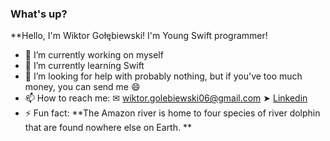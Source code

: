 ### What's up? 
**Hello, I'm Wiktor Gołębiewski! I'm Young Swift programmer!

- 🔭 I’m currently working on myself
- 🌱 I’m currently learning Swift
- 🤔 I’m looking for help with probably nothing, but if you've too much money, you can send me 😄
- 📫 How to reach me: 
  ✉ wiktor.golebiewski06@gmail.com 
  ➤ [Linkedin](https://www.linkedin.com/in/wiktor-gołębiewski-6bb036210/)
- ⚡ Fun fact: **The Amazon river is home to four species of river dolphin that are found nowhere else on Earth. 
**
